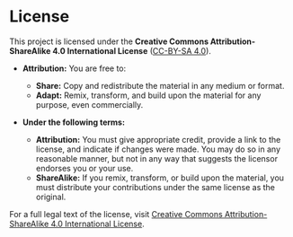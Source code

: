 # License

This project is licensed under the **Creative Commons Attribution-ShareAlike 4.0 International License** ([CC-BY-SA 4.0]).

- **Attribution:** You are free to:
  - **Share:** Copy and redistribute the material in any medium or format.
  - **Adapt:** Remix, transform, and build upon the material for any purpose, even commercially.
  
- **Under the following terms:**
  - **Attribution:** You must give appropriate credit, provide a link to the license, and indicate if changes were made. You may do so in any reasonable manner, but not in any way that suggests the licensor endorses you or your use.
  - **ShareAlike:** If you remix, transform, or build upon the material, you must distribute your contributions under the same license as the original.
  
For a full legal text of the license, visit [Creative Commons Attribution-ShareAlike 4.0 International License][CC-BY-SA 4.0].

[CC-BY-SA 4.0]: https://creativecommons.org/licenses/by-sa/4.0/
